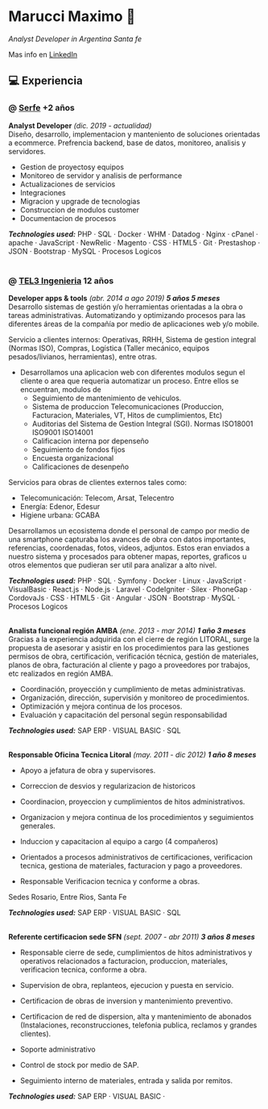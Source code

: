 # Marucci Maximo :rocket:
_Analyst Developer in Argentina Santa fe_ <br>

Mas info en [LinkedIn](https://www.linkedin.com/in/marucci-maximo/)

## :computer: Experiencia 

### @ [Serfe](https://www.linkedin.com/company/serfe-com/) **+2 años**
**Analyst Developer**  _(dic. 2019 - actualidad)_ <br>
 Diseño, desarrollo, implementacion y manteniento de soluciones orientadas a ecommerce.
Prefrencia backend, base de datos, monitoreo, analisis y servidores.

  - Gestion de proyectosy equipos
  - Monitoreo de servidor y analisis de performance
  - Actualizaciones de servicios 
  - Integraciones
  - Migracion y upgrade de tecnologias
  - Construccion de modulos customer
  - Documentacion de procesos

**_Technologies used:_** PHP · SQL · Docker · WHM · Datadog · Nginx · cPanel · apache · JavaScript · NewRelic · Magento · CSS · HTML5 · Git · Prestashop · JSON · Bootstrap · MySQL · Procesos Logicos
<br><br>

### @ [TEL3 Ingenieria](https://www.linkedin.com/company/tel-3-sa/) **12 años**
**Developer apps & tools** _(abr. 2014 a ago 2019) **5 años 5 meses**_ <br>
Desarrollo sistemas de gestión y/o herramientas orientadas a la obra o tareas administrativas. Automatizando y optimizando procesos para las diferentes áreas de la compañía por medio de aplicaciones web y/o mobile.

Servicio a clientes internos: Operativas, RRHH, Sistema de gestion integral (Normas ISO), Compras, Logística (Taller mecánico, equipos pesados/livianos, herramientas), entre otras.
  - Desarrollamos una aplicacion web con diferentes modulos segun el cliente o area que requeria automatizar un proceso. Entre ellos se encuentran, modulos de 
     - Seguimiento de mantenimiento de vehiculos. 
     - Sistema de produccion Telecomunicaciones (Produccion, Facturacion, Materiales, VT, Hitos de cumplimientos, Etc)
     - Auditorias del Sistema de Gestion Integral (SGI). Normas ISO18001 ISO9001 ISO14001
     - Calificacion interna por depenseño 
     - Seguimiento de fondos fijos
     - Encuesta organizacional
     - Calificaciones de desenpeño

Servicios para obras de clientes externos tales como: 
  - Telecomunicación: Telecom, Arsat, Telecentro
  - Energía: Edenor, Edesur
  - Higiene urbana: GCABA

Desarrollamos un ecosistema donde el personal de campo por medio de una smartphone capturaba los avances de obra con datos importantes, referencias, coordenadas, fotos, videos, adjuntos. Estos eran enviados a nuestro sistema y procesados para obtener mapas, reportes, graficos u otros elementos que pudieran ser util para analizar a alto nivel.

**_Technologies used:_** PHP · SQL · Symfony · Docker · Linux · JavaScript · VisualBasic · React.js · Node.js · Laravel · CodeIgniter · Silex · PhoneGap · CordovaJs · CSS · HTML5 · Git · Angular · JSON · Bootstrap · MySQL · Procesos Logicos
<br><br>

**Analista funcional región AMBA** _(ene. 2013 - mar 2014) **1 año 3 meses**_ <br>
Gracias a la experiencia adquirida con el cierre de región LITORAL, surge la propuesta de asesorar y asistir en los procedimientos para las gestiones permisos de obra, certificación, verificación técnica, gestión de materiales, planos de obra, facturación al cliente y pago a proveedores por trabajos, etc realizados en región AMBA.

  - Coordinación, proyección y cumplimiento de metas administrativas.
  - Organización, dirección, supervisión y monitoreo de procedimientos.
  - Optimización y mejora continua de los procesos.
  - Evaluación y capacitación del personal según responsabilidad

**_Technologies used:_** SAP ERP · VISUAL BASIC · SQL 
<br><br>

**Responsable Oficina Tecnica Litoral** _(may. 2011 - dic 2012) **1 año 8 meses**_ <br>
  - Apoyo a jefatura de obra y supervisores.

  - Correccion de desvios y regularizacion de historicos
  - Coordinacion, proyeccion y cumplimientos de hitos administrativos. 
  - Organizacion y mejora continua de los procedimientos y seguimientos generales.
  - Induccion y capacitacion al equipo a cargo (4 compañeros)
  - Orientados a procesos administrativos de certificaciones, verificacion tecnica, gestiona de materiales, facturacion y pago a proveedores.

  - Responsable Verificacion tecnica y conforme a obras.

Sedes Rosario, Entre Rios, Santa Fe

**_Technologies used:_** SAP ERP · VISUAL BASIC · SQL
<br><br>

**Referente certificacion sede SFN** _(sept. 2007 - abr 2011) **3 años 8 meses**_ <br>
  - Responsable cierre de sede, cumplimientos de hitos administrativos y operativos relacionados a facturacion, produccion, materiales, verificacion tecnica, conforme a obra.

  - Supervision de obra, replanteos, ejecucion y puesta en servicio.
  - Certificacion de obras de inversion y mantenimiento preventivo.

  - Certificacion de red de dispersion, alta y mantenimiento de abonados (Instalaciones, reconstrucciones, telefonia publica, reclamos y grandes clientes).

  - Soporte administrativo 
  - Control de stock por medio de SAP.
  - Seguimiento interno de materiales, entrada y salida por remitos.

**_Technologies used:_** SAP ERP · VISUAL BASIC · 
<br><br>

